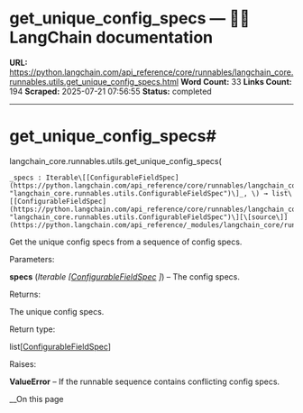 # get_unique_config_specs — 🦜🔗 LangChain  documentation

**URL:** https://python.langchain.com/api_reference/core/runnables/langchain_core.runnables.utils.get_unique_config_specs.html
**Word Count:** 33
**Links Count:** 194
**Scraped:** 2025-07-21 07:56:55
**Status:** completed

---

# get\_unique\_config\_specs\#

langchain\_core.runnables.utils.get\_unique\_config\_specs\(

    _specs : Iterable\[[ConfigurableFieldSpec](https://python.langchain.com/api_reference/core/runnables/langchain_core.runnables.utils.ConfigurableFieldSpec.html#langchain_core.runnables.utils.ConfigurableFieldSpec "langchain_core.runnables.utils.ConfigurableFieldSpec")\]_, \) → list\[[ConfigurableFieldSpec](https://python.langchain.com/api_reference/core/runnables/langchain_core.runnables.utils.ConfigurableFieldSpec.html#langchain_core.runnables.utils.ConfigurableFieldSpec "langchain_core.runnables.utils.ConfigurableFieldSpec")\][\[source\]](https://python.langchain.com/api_reference/_modules/langchain_core/runnables/utils.html#get_unique_config_specs)\#     

Get the unique config specs from a sequence of config specs.

Parameters:     

**specs** \(_Iterable_ _\[_[_ConfigurableFieldSpec_](https://python.langchain.com/api_reference/core/runnables/langchain_core.runnables.utils.ConfigurableFieldSpec.html#langchain_core.runnables.utils.ConfigurableFieldSpec "langchain_core.runnables.utils.ConfigurableFieldSpec") _\]_\) – The config specs.

Returns:     

The unique config specs.

Return type:     

list\[[ConfigurableFieldSpec](https://python.langchain.com/api_reference/core/runnables/langchain_core.runnables.utils.ConfigurableFieldSpec.html#langchain_core.runnables.utils.ConfigurableFieldSpec "langchain_core.runnables.utils.ConfigurableFieldSpec")\]

Raises:     

**ValueError** – If the runnable sequence contains conflicting config specs.

__On this page